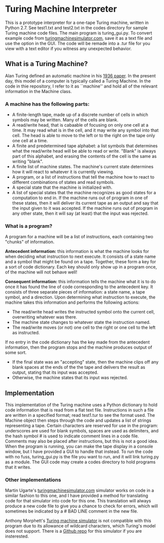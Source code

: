 # Turing Machine Interpreter

This is a prototype interpreter for a one-tape Turing machine, written in Python 2.7.  See test1.txt and test2.txt in the codes directory for sample Turing machine code files.  The main program is turing_gui.py.  To convert example code from [turingmachinesimulator.com](https://turingmachinesimulator.com/), save it as a text file and use the option in the GUI.  The code will be remade into a .tur file for you view with a text editor if you witness any unexpected behavior.

## What is a Turing Machine?

Alan Turing defined an automatic machine in his [1936 paper](https://www.cs.virginia.edu/~robins/Turing_Paper_1936.pdf).  In the present day, this model of a computer is typically called a Turing Machine.  In the code in thie repository, I refer to it as ``machine'' and hold all of the relevant information in the Machine class.

### A machine has the following parts:
* A finite-length tape, made up of a discrete number of cells in which symbols may be written.  Many of the cells are blank.
* A read/write head, that is cabaable of focusing on only one cell at a time.  It may read what is in the cell, and it may write any symbol into that cell.  The head is able to move to the left or to the right on the tape only one cell at a time.
* A finite and predetermined tape alphabet: a list symbols that determines what the read/write head will be able to read or write.  "Blank" is always part of this alphabet, and erasing the contents of the cell is the same as writing "blank".
* A finite list of machine states.  The machine's current state determines how it will react to whatever it is currently viewing.
* A program, or a list of instructions that tell the machine how to react to different combinations of states and read symbols.
* A special state that the machine is initialized with.
* A list of special states that the machine recognizes as good states for a computation to end in.  If the machine runs out of program in one of these states, then it will deliver its current tape as an output and say that the input given to it was accepted.  If the machine runs out of program in any other state, then it will say (at least) that the input was rejected.

### What is a program?
A program for a machine will be a list of instructions, each containing two "chunks" of information.

**Antecedent information:** this information is what the machine looks for when deciding what instruction to next execute.  It consists of a state name and a symbol that might be found on a tape.  Together, these form a key for a sort of code dictionary.  Each key should only show up in a program once, of the machine will not behave well!

**Consequent information:** this information tells the machine what it is to do once it has found the line of code corresponding to the antecedent key.  It consists of three separate pieces of information: a state name, a tape symbol, and a direction.  Upon determining what instruction to execute, the machine takes this information and performs the following actions:

* The read/write head writes the instructed symbol onto the current cell, overwriting whatever was there.
* The machine state changes to whatever state the instruction named.
* The read/write moves (or not) one cell to the right or one cell to the left as instructed.

If no entry in the code dictionary has the key made from the antecedent information, then the program stops and the machine produces output of some sort.

* If the final state was an "accepting" state, then the machine clips off any blank spaces at the ends of the the tape and delivers the result as output, stating that its input was accepted.
* Otherwise, the machine states that its input was rejected.

## Implementation
This implementation of the Turing machine uses a Python dictionary to hold code information that is read from a flat text file.  Instructions in such a file are written in a specified format; read test1.tur to see the format used.  The Machine object then steps through the code and updates a list of strings representing a tape.  Certain characters are reserved for use in the program: underscores are used for blank symbols, spaces are used as delimiters, and the hash symbol # is used to indicate comment lines in a code file.  Comments may also be placed after instructions, but this is not a good idea.  When the program is running, you can make the tape display in a console window, but I have provided a GUI to handle that instead.  To run the code with no fuss, turing_gui.py is the file you want to run, and it will link turing.py as a module.  The GUI code may create a codes directory to hold programs that it writes.

### Other implementations

Martin Ugarte's [turingmachinesimulator.com](https://turingmachinesimulator.com/) simulator works on code in a similar fashion to this one, and I have provided a method for translating code for that simulator into code for this one.  This translation will always produce a new code file to give you a chance to check for errors, which will sometimes be indicated by a # BAD LINE comment in the new file.

Anthony Morphett's [Turing machine simulator](http://morphett.info/turing/turing.html) is not compatible with this program due to its allowance of wildcard characters, which Turing's model does not support.  There is a [Github repo](https://github.com/awmorp/jsturing) for this simulator if you are insterested.
